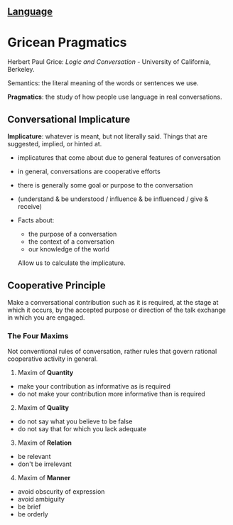 [Language](../README.md#language)
---
# Gricean Pragmatics

Herbert Paul Grice: *Logic and Conversation* - University of California, Berkeley.

Semantics: the literal meaning of the words or sentences we use.

**Pragmatics**: the study of how people use language in real conversations.

## Conversational Implicature

**Implicature**: whatever is meant, but not literally said. Things that are
suggested, implied, or hinted at.

- implicatures that come about due to general features of conversation
- in general, conversations are cooperative efforts
- there is generally some goal or purpose to the conversation
- (understand & be understood / influence & be influenced / give & receive)

- Facts about:

    - the purpose of a conversation
    - the context of a conversation
    - our knowledge of the world

    Allow us to calculate the implicature.


## Cooperative Principle

Make a conversational contribution such as it is required, at the stage at which it occurs, by the accepted purpose or direction of the talk exchange in which you are engaged.

### The Four Maxims

Not conventional rules of conversation, rather rules that govern rational cooperative activity in general.

1. Maxim of **Quantity**

  - make your contribution as informative as is required
  - do not make your contribution more informative than is required

2. Maxim of **Quality**

  - do not say what you believe to be false
  - do not say that for which you lack adequate

3. Maxim of **Relation**

  - be relevant
  - don't be irrelevant

4. Maxim of **Manner**

  - avoid obscurity of expression
  - avoid ambiguity
  - be brief
  - be orderly
